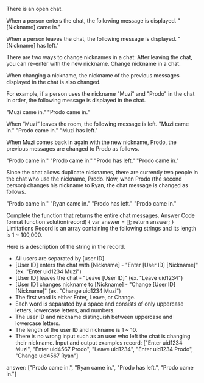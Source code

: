 There is an open chat.

When a person enters the chat, the following message is displayed.
"[Nickname] came in."

When a person leaves the chat, the following message is displayed.
"[Nickname] has left."

There are two ways to change nicknames in a chat:
After leaving the chat, you can re-enter with the new nickname.
Change nickname in a chat.

When changing a nickname, the nickname of the previous messages displayed in the chat is also changed.

For example, if a person uses the nickname "Muzi" and "Prodo" in the chat in order, the following message is displayed in the chat.

"Muzi came in." "Prodo came in."

When “Muzi” leaves the room, the following message is left.
"Muzi came in." "Prodo came in." "Muzi has left."

When Muzi comes back in again with the new nickname, Prodo, the previous messages are changed to Prodo as follows.

"Prodo came in." "Prodo came in." "Prodo has left." "Prodo came in."

Since the chat allows duplicate nicknames, there are currently two people in the chat who use the nickname, Prodo. Now, when Prodo (the second person) changes his nickname to Ryan, the chat message is changed as follows.

"Prodo came in." "Ryan came in." "Prodo has left." "Prodo came in."

Complete the function that returns the entire chat messages.
Answer Code format
function solution(record) {
    var answer = [];
    return answer;
}
Limitations
Record is an array containing the following strings and its length is 1 ~ 100,000.

Here is a description of the string in the record.
- All users are separated by [user ID].
- [User ID] enters the chat with [Nickname] - "Enter [User ID] [Nickname]" (ex. "Enter uid1234 Muzi")
- [User ID] leaves the chat - "Leave [User ID]" (ex. "Leave uid1234")
- [User ID] changes nickname to [Nickname] - "Change [User ID] [Nickname]" (ex. "Change uid1234 Muzi")
- The first word is either Enter, Leave, or Change.
- Each word is separated by a space and consists of only uppercase letters, lowercase letters, and numbers.
- The user ID and nickname distinguish between uppercase and lowercase letters.
- The length of the user ID and nickname is 1 ~ 10.
- There is no wrong input such as an user who left the chat is changing their nickname.
Input and output examples
record:
["Enter uid1234 Muzi", "Enter uid4567 Prodo", "Leave uid1234", "Enter uid1234 Prodo", "Change uid4567 Ryan"]

answer:
["Prodo came in.", "Ryan came in.", "Prodo has left.", "Prodo came in."]